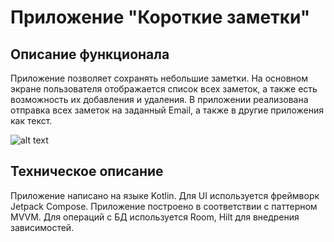 # Приложение "Короткие заметки"

## Описание функционала
Приложение позволяет сохранять небольшие заметки. На основном экране пользователя отображается список всех заметок, а также есть возможность их добавления и удаления. В приложении реализована отправка всех заметок на заданный Email, а также в другие приложения как текст.

![alt text](short_notes/list.png "Notes List")

## Техническое описание
Приложение написано на языке Kotlin. Для UI используется фреймворк Jetpack Compose.
Приложение построено в соответствии с паттерном MVVM. Для операций с БД используется Room,
Hilt для внедрения зависимостей.
